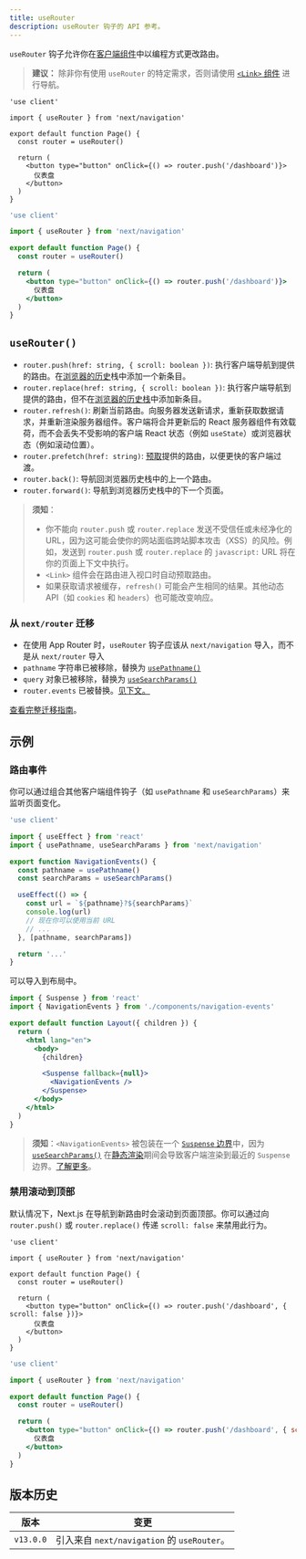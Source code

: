 ```yaml
---
title: useRouter
description: useRouter 钩子的 API 参考。
---
```


`useRouter` 钩子允许你在[客户端组件](/docs/nextjs-cn/app/building-your-application/rendering/client-components)中以编程方式更改路由。

> **建议：** 除非你有使用 `useRouter` 的特定需求，否则请使用 [`<Link>` 组件](/docs/nextjs-cn/app/building-your-application/routing/index/linking-and-navigating#link-component) 进行导航。

```tsx switcher
'use client'

import { useRouter } from 'next/navigation'

export default function Page() {
  const router = useRouter()

  return (
    <button type="button" onClick={() => router.push('/dashboard')}>
      仪表盘
    </button>
  )
}
```

```jsx switcher
'use client'

import { useRouter } from 'next/navigation'

export default function Page() {
  const router = useRouter()

  return (
    <button type="button" onClick={() => router.push('/dashboard')}>
      仪表盘
    </button>
  )
}
```

## `useRouter()`

- `router.push(href: string, { scroll: boolean })`: 执行客户端导航到提供的路由。在[浏览器的历史](https://developer.mozilla.org/docs/Web/API/History_API)栈中添加一个新条目。
- `router.replace(href: string, { scroll: boolean })`: 执行客户端导航到提供的路由，但不在[浏览器的历史栈](https://developer.mozilla.org/docs/Web/API/History_API)中添加新条目。
- `router.refresh()`: 刷新当前路由。向服务器发送新请求，重新获取数据请求，并重新渲染服务器组件。客户端将合并更新后的 React 服务器组件有效载荷，而不会丢失不受影响的客户端 React 状态（例如 `useState`）或浏览器状态（例如滚动位置）。
- `router.prefetch(href: string)`: [预取](/docs/nextjs-cn/app/building-your-application/routing/index/linking-and-navigating#prefetching)提供的路由，以便更快的客户端过渡。
- `router.back()`: 导航回浏览器历史栈中的上一个路由。
- `router.forward()`: 导航到浏览器历史栈中的下一个页面。

> **须知**：
>
> - 你不能向 `router.push` 或 `router.replace` 发送不受信任或未经净化的 URL，因为这可能会使你的网站面临跨站脚本攻击（XSS）的风险。例如，发送到 `router.push` 或 `router.replace` 的 `javascript:` URL 将在你的页面上下文中执行。
> - `<Link>` 组件会在路由进入视口时自动预取路由。
> - 如果获取请求被缓存，`refresh()` 可能会产生相同的结果。其他动态 API（如 `cookies` 和 `headers`）也可能改变响应。

### 从 `next/router` 迁移

- 在使用 App Router 时，`useRouter` 钩子应该从 `next/navigation` 导入，而不是从 `next/router` 导入
- `pathname` 字符串已被移除，替换为 [`usePathname()`](/docs/nextjs-cn/app/api-reference/functions/use-pathname)
- `query` 对象已被移除，替换为 [`useSearchParams()`](/docs/nextjs-cn/app/api-reference/functions/use-search-params)
- `router.events` 已被替换。[见下文。](#router-events)

[查看完整迁移指南](/docs/nextjs-cn/app/guides/migrating/app-router-migration)。

## 示例

### 路由事件

你可以通过组合其他客户端组件钩子（如 `usePathname` 和 `useSearchParams`）来监听页面变化。

```jsx
'use client'

import { useEffect } from 'react'
import { usePathname, useSearchParams } from 'next/navigation'

export function NavigationEvents() {
  const pathname = usePathname()
  const searchParams = useSearchParams()

  useEffect(() => {
    const url = `${pathname}?${searchParams}`
    console.log(url)
    // 现在你可以使用当前 URL
    // ...
  }, [pathname, searchParams])

  return '...'
}
```

可以导入到布局中。

```jsx highlight={2,12}
import { Suspense } from 'react'
import { NavigationEvents } from './components/navigation-events'

export default function Layout({ children }) {
  return (
    <html lang="en">
      <body>
        {children}

        <Suspense fallback={null}>
          <NavigationEvents />
        </Suspense>
      </body>
    </html>
  )
}
```

> **须知**：`<NavigationEvents>` 被包装在一个 [`Suspense` 边界](/docs/nextjs-cn/app/building-your-application/routing/index/loading-ui-and-streaming#example)中，因为 [`useSearchParams()`](/docs/nextjs-cn/app/api-reference/functions/use-search-params) 在[静态渲染](/docs/nextjs-cn/app/building-your-application/rendering/server-components#static-rendering-default)期间会导致客户端渲染到最近的 `Suspense` 边界。[了解更多](/docs/nextjs-cn/app/api-reference/functions/use-search-params#behavior)。

### 禁用滚动到顶部

默认情况下，Next.js 在导航到新路由时会滚动到页面顶部。你可以通过向 `router.push()` 或 `router.replace()` 传递 `scroll: false` 来禁用此行为。

```tsx switcher
'use client'

import { useRouter } from 'next/navigation'

export default function Page() {
  const router = useRouter()

  return (
    <button type="button" onClick={() => router.push('/dashboard', { scroll: false })}>
      仪表盘
    </button>
  )
}
```

```jsx switcher
'use client'

import { useRouter } from 'next/navigation'

export default function Page() {
  const router = useRouter()

  return (
    <button type="button" onClick={() => router.push('/dashboard', { scroll: false })}>
      仪表盘
    </button>
  )
}
```

## 版本历史

| 版本      | 变更                                        |
| --------- | ------------------------------------------- |
| `v13.0.0` | 引入来自 `next/navigation` 的 `useRouter`。 |
